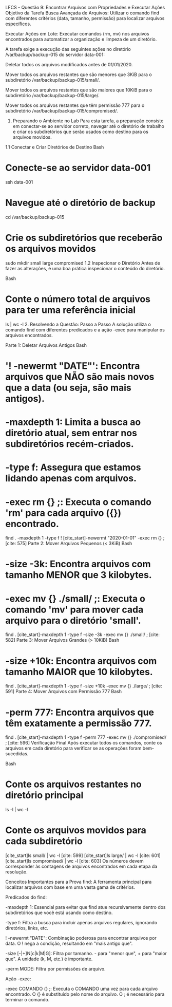 LFCS - Questão 9: Encontrar Arquivos com Propriedades e Executar Ações
Objetivo da Tarefa
Busca Avançada de Arquivos: Utilizar o comando find com diferentes critérios (data, tamanho, permissão) para localizar arquivos específicos.

Executar Ações em Lote: Executar comandos (rm, mv) nos arquivos encontrados para automatizar a organização e limpeza de um diretório.

A tarefa exige a execução das seguintes ações no diretório /var/backup/backup-015 do servidor data-001:

Deletar todos os arquivos modificados antes de 01/01/2020.

Mover todos os arquivos restantes que são menores que 3KiB para o subdiretório /var/backup/backup-015/small/.

Mover todos os arquivos restantes que são maiores que 10KiB para o subdiretório /var/backup/backup-015/large/.

Mover todos os arquivos restantes que têm permissão 777 para o subdiretório /var/backup/backup-015/compromised/.

1. Preparando o Ambiente no Lab
Para esta tarefa, a preparação consiste em conectar-se ao servidor correto, navegar até o diretório de trabalho e criar os subdiretórios que serão usados como destino para os arquivos movidos.

1.1 Conectar e Criar Diretórios de Destino
Bash

# Conecte-se ao servidor data-001
ssh data-001

# Navegue até o diretório de backup
cd /var/backup/backup-015

# Crie os subdiretórios que receberão os arquivos movidos
sudo mkdir small large compromised
1.2 Inspecionar o Diretório
Antes de fazer as alterações, é uma boa prática inspecionar o conteúdo do diretório.

Bash

# Conte o número total de arquivos para ter uma referência inicial
ls | wc -l
2. Resolvendo a Questão: Passo a Passo
A solução utiliza o comando find com diferentes predicados e a ação -exec para manipular os arquivos encontrados.

Parte 1: Deletar Arquivos Antigos
Bash

# '! -newermt "DATE"': Encontra arquivos que NÃO são mais novos que a data (ou seja, são mais antigos).
# -maxdepth 1: Limita a busca ao diretório atual, sem entrar nos subdiretórios recém-criados.
# -type f: Assegura que estamos lidando apenas com arquivos.
# -exec rm {} \;: Executa o comando 'rm' para cada arquivo ({}) encontrado.
find . -maxdepth 1 -type f ! [cite_start]-newermt "2020-01-01" -exec rm {} \; [cite: 575]
Parte 2: Mover Arquivos Pequenos (< 3KiB)
Bash

# -size -3k: Encontra arquivos com tamanho MENOR que 3 kilobytes.
# -exec mv {} ./small/ \;: Executa o comando 'mv' para mover cada arquivo para o diretório 'small'.
find . [cite_start]-maxdepth 1 -type f -size -3k -exec mv {} ./small/ \; [cite: 582]
Parte 3: Mover Arquivos Grandes (> 10KiB)
Bash

# -size +10k: Encontra arquivos com tamanho MAIOR que 10 kilobytes.
find . [cite_start]-maxdepth 1 -type f -size +10k -exec mv {} ./large/ \; [cite: 591]
Parte 4: Mover Arquivos com Permissão 777
Bash

# -perm 777: Encontra arquivos que têm exatamente a permissão 777.
find . [cite_start]-maxdepth 1 -type f -perm 777 -exec mv {} ./compromised/ \; [cite: 596]
Verificação Final
Após executar todos os comandos, conte os arquivos em cada diretório para verificar se as operações foram bem-sucedidas.

Bash

# Conte os arquivos restantes no diretório principal
ls -l | wc -l

# Conte os arquivos movidos para cada subdiretório
[cite_start]ls small/ | wc -l [cite: 599]
[cite_start]ls large/ | wc -l [cite: 601]
[cite_start]ls compromised/ | wc -l [cite: 603]
Os números devem corresponder às contagens de arquivos encontrados em cada etapa da resolução.

Conceitos Importantes para a Prova
find: A ferramenta principal para localizar arquivos com base em uma vasta gama de critérios.

Predicados do find:

-maxdepth 1: Essencial para evitar que find atue recursivamente dentro dos subdiretórios que você está usando como destino.

-type f: Filtra a busca para incluir apenas arquivos regulares, ignorando diretórios, links, etc.

! -newermt "DATE": Combinação poderosa para encontrar arquivos por data. O ! nega a condição, resultando em "mais antigo que".

-size [-|+]N[c|k|M|G]: Filtra por tamanho. - para "menor que", + para "maior que". A unidade (k, M, etc.) é importante.

-perm MODE: Filtra por permissões de arquivo.

Ação -exec:

-exec COMANDO {} \;: Executa o COMANDO uma vez para cada arquivo encontrado. O {} é substituído pelo nome do arquivo. O \; é necessário para terminar o comando.
